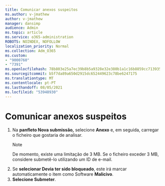 ```yaml
---
title: Comunicar anexos suspeitos
ms.author: v-jmathew
author: v-jmathew
manager: dansimp
audience: Admin
ms.topic: article
ms.service: o365-administration
ROBOTS: NOINDEX, NOFOLLOW
localization_priority: Normal
ms.collection: Adm_O365
ms.custom:
- "9000760"
- "7391"
ms.openlocfilehash: 78b803e25a7ec39b8b5a9328e32e380b1a1c16b8859cc713935f38590b1bf3ea
ms.sourcegitcommit: b5f7da89a650d2915dc652449623c78be6247175
ms.translationtype: MT
ms.contentlocale: pt-PT
ms.lasthandoff: 08/05/2021
ms.locfileid: "53948930"
---
```

# <a name="report-suspicious-attachments"></a>Comunicar anexos suspeitos

1. Na **panfleto Nova submissão,** selecione **Anexo** e, em seguida, carregar o ficheiro que gostaria de analisar.
    > [!NOTE]
    > De momento, existe uma limitação de 3 MB. Se o ficheiro exceder 3 MB, considere submetê-lo utilizando um ID de e-mail.
2. Se **selecionar Devia ter sido bloqueado**, este irá marcar automaticamente o item como Software **Malicivo**.
3. **Selecione Submeter**.
